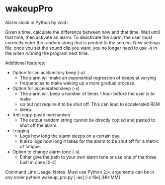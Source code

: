 wakeupPro
=========
Alarm clock in Python by void-.

Given a time, calculate the difference between now and that time. Wait until
that time, then activate an alarm. To deactivate the alarm, the user must
correctly enter the random string that is printed to the screen. New settings
file, once you set the sound clip you want, you no longer need to use -s in the
when running the program next time.

Additional features:
* Option for an acclamitory beep (-a)
    - The alarm will make an exponential regression of beeps at varying
    - frequencies to make waking up a more gradual process.
* Option for accelerated sleep (-x)
    - The alarm will beep a number of times 1 hour before the user is to wake
    - up but not require it to be shut off. This can lead to accelerated REM
    - sleep.
* Anti copy-paste mechanism
    - The output random string cannot be directly copied and pasted to shut off
      the alarm.
* Logging
    - Logs how long the alarm sleeps on a certain day.
    - It also logs how long it takes for the alarm to be shut off for a metric
      of fatigue.
* Option to change alarm tone (-s)
    - Either give the path to your own alarm tone or use one of the three built 
      in ones [0-2]

Command Line Usage:
Notes: Must use Python 2.x; arguments can be in any order
python wakeup_pro.py [-ax] [-s file] [HH:MM]
